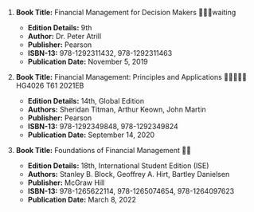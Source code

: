 1. **Book Title:** Financial Management for Decision Makers 📒🔐🚫waiting
   - **Edition Details:** 9th
   - **Author:** Dr. Peter Atrill
   - **Publisher:** Pearson
   - **ISBN-13:** 978-1292311432, 978-1292311463
   - **Publication Date:** November 5, 2019

2. **Book Title:** Financial Management: Principles and Applications 🚨🚨🚨🚨🚨HG4026 T61 2021EB
   - **Edition Details:** 14th, Global Edition
   - **Authors:** Sheridan Titman, Arthur Keown, John Martin
   - **Publisher:** Pearson
   - **ISBN-13:** 978-1292349848, 978-1292349824
   - **Publication Date:** September 14, 2020

3. **Book Title:** Foundations of Financial Management 📒🔐
   - **Edition Details:** 18th, International Student Edition (ISE)
   - **Authors:** Stanley B. Block, Geoffrey A. Hirt, Bartley Danielsen 
   - **Publisher:** McGraw Hill
   - **ISBN-13:** 978-1265622114, 978-1265074654, 978-1264097623
   - **Publication Date:** March 8, 2022
